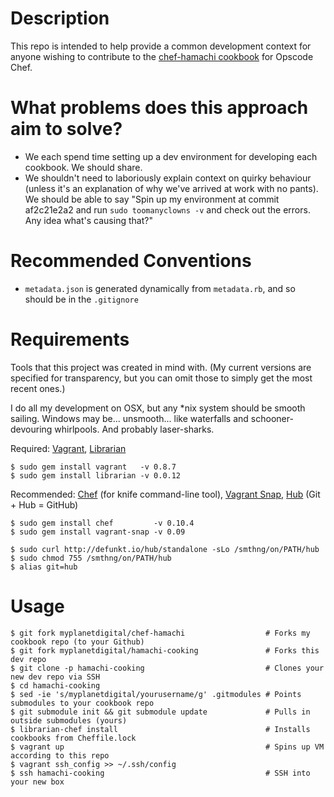 Description
===========

This repo is intended to help provide a common development context for anyone wishing to contribute to the [chef-hamachi cookbook](https://github.com/myplanetdigital/chef-hamachi) for Opscode Chef.

# What problems does this approach aim to solve?

 * We each spend time setting up a dev environment for developing each cookbook. We should share.
 * We shouldn't need to laboriously explain context on quirky behaviour (unless it's an explanation of why we've arrived at work with no pants). We should be able to say "Spin up my environment at commit af2c21e2a2 and run `sudo toomanyclowns -v` and check out the errors. Any idea what's causing that?"

# Recommended Conventions

 * `metadata.json` is generated dynamically from `metadata.rb`, and so
   should be in the `.gitignore`

Requirements
============

Tools that this project was created in mind with. (My current versions are specified for transparency, but you can omit those to simply get the most recent ones.)

I do all my development on OSX, but any *nix system should be smooth sailing. Windows may be... unsmooth... like waterfalls and schooner-devouring whirlpools. And probably laser-sharks.

Required: [Vagrant](https://github.com/mitchellh/vagrant), [Librarian](https://github.com/applicationsonline/librarian)

    $ sudo gem install vagrant   -v 0.8.7
    $ sudo gem install librarian -v 0.0.12

Recommended: [Chef](https://github.com/opscode/chef) (for knife command-line tool), [Vagrant Snap](https://github.com/t9md/vagrant-snap), [Hub](https://github.com/defunkt/hub) (Git + Hub = GitHub)

    $ sudo gem install chef         -v 0.10.4
    $ sudo gem install vagrant-snap -v 0.09
 
    $ sudo curl http://defunkt.io/hub/standalone -sLo /smthng/on/PATH/hub
    $ sudo chmod 755 /smthng/on/PATH/hub
    $ alias git=hub

Usage
=====

    $ git fork myplanetdigital/chef-hamachi                  # Forks my cookbook repo (to your Github)
    $ git fork myplanetdigital/hamachi-cooking               # Forks this dev repo
    $ git clone -p hamachi-cooking                           # Clones your new dev repo via SSH
    $ cd hamachi-cooking
    $ sed -ie 's/myplanetdigital/yourusername/g' .gitmodules # Points submodules to your cookbook repo
    $ git submodule init && git submodule update             # Pulls in outside submodules (yours)
    $ librarian-chef install                                 # Installs cookbooks from Cheffile.lock
    $ vagrant up                                             # Spins up VM according to this repo
    $ vagrant ssh_config >> ~/.ssh/config 
    $ ssh hamachi-cooking                                    # SSH into your new box
